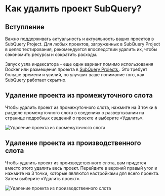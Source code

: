# Как удалить проект SubQuery?

## Вступление

Важно поддерживать актуальность и актуальность ваших проектов в SubQuery Project. Для любых проектов, загруженных в SubQuery Project в целях тестирования, рекомендуется впоследствии удалить их, чтобы сэкономить ресурсы и сократить расходы.

Запуск узла индексатора - еще один вариант помимо использования Docker или размещения проекта в [ SubQuery Projects ](https://project.subquery.network/). Это требует больше времени и усилий, но улучшит ваше понимание того, как SubQuery работает скрытно.

## Удаление проекта из промежуточного слота

Чтобы удалить проект из промежуточного слота, нажмите на 3 точки в разделе промежуточного слота в сведениях о развертывании на странице подробных сведений о проекте и выберите «Удалить».

![Удаление проекта из промежуточного слота](/assets/img/delete_staging.png)

## Удаление проекта из производственного слота

Чтобы удалить проект из производственного слота, вам придется вместо этого удалить весь проект. Перейдите в верхний правый угол и нажмите на 3 точки, которые являются настройками для всего проекта. Затем выберите «Удалить проект».

![Удаление проекта из производственного слота](/assets/img/delete_production.png)